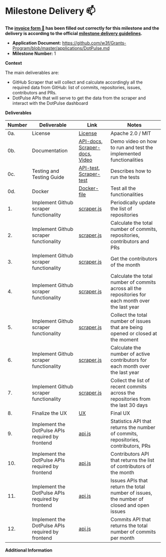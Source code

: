 # Milestone Delivery :mailbox:

**The [invoice form :pencil:](https://docs.google.com/forms/d/e/1FAIpQLSfmNYaoCgrxyhzgoKQ0ynQvnNRoTmgApz9NrMp-hd8mhIiO0A/viewform) has been filled out correctly for this milestone and the delivery is according to the official [milestone delivery guidelines](https://github.com/w3f/Grants-Program/blob/master/docs/milestone-deliverables-guidelines.md).**

- **Application Document:** https://github.com/w3f/Grants-Program/blob/master/applications/DotPulse.md
- **Milestone Number:** 1

**Context**

The main deliverables are:

- GitHub Scraper that will collect and calculate accordingly all the required data from GitHub: list of commits, repositories, issues, contributors and PRs.
- DotPulse APIs that will serve to get the data from the scraper and interact with the DotPulse dashboard

**Deliverables**

| Number | Deliverable                                      | Link                                                                                                                                                                                                                                                                                                                                               | Notes                                                                                               |
| ------ | ------------------------------------------------ | -------------------------------------------------------------------------------------------------------------------------------------------------------------------------------------------------------------------------------------------------------------------------------------------------------------------------------------------------- | --------------------------------------------------------------------------------------------------- |
| 0a.    | License                                          | [License](https://github.com/CrossChainLabs-DOT/dotpulse-api/blob/b82ab47f21fecb4c49f2d8c88d516bc0beaf3247/LICENSE)                                                                                                                                                                                                                                | Apache 2.0 / MIT                                                                                    |
| 0b.    | Documentation                                    | [API-docs](https://github.com/CrossChainLabs-DOT/dotpulse-api/blob/17ff96d15795fed3f061eeff95113866a7ebe15d/docs.md), [Scraper-docs](https://github.com/CrossChainLabs-DOT/dotpulse-scraper/blob/1fceb0cff9e7bbf4584e58d9274c5cbb2592264d/docs.md), [Video](https://drive.google.com/file/d/1ZMQ13BfiN3d0gamNcYL5uhIKOzcIg6N3/view?usp=share_link) | Demo video on how to run and test the implemented functionalities                                   |
| 0c.    | Testing and Testing Guide                        | [API-test](https://github.com/CrossChainLabs-DOT/dotpulse-api/blob/17ff96d15795fed3f061eeff95113866a7ebe15d/README.md), [Scraper-test](https://github.com/CrossChainLabs-DOT/dotpulse-scraper/blob/1fceb0cff9e7bbf4584e58d9274c5cbb2592264d/README.md)                                                                                             | Describes how to run the tests                                                                      |
| 0d.    | Docker                                           | [Docker-file](https://github.com/CrossChainLabs-DOT/dotpulse-scraper/blob/3772a20347a19c05772ff907b8a53c085bef0515/docker-compose.yml)                                                                                                                                                                                                             | Test all the functionalities                                                                        |
| 1.     | Implement Github scraper functionality           | [scraper.js](https://github.com/CrossChainLabs-DOT/dotpulse-scraper/blob/3772a20347a19c05772ff907b8a53c085bef0515/scraper.js)                                                                                                                                                                                                                      | Periodically update the list of repositories                                                        |
| 2.     | Implement Github scraper functionality           | [scraper.js](https://github.com/CrossChainLabs-DOT/dotpulse-scraper/blob/3772a20347a19c05772ff907b8a53c085bef0515/scraper.js)                                                                                                                                                                                                                      | Calculate the total number of commits, repositories, contributors and PRs                           |
| 3.     | Implement Github scraper functionality           | [scraper.js](https://github.com/CrossChainLabs-DOT/dotpulse-scraper/blob/3772a20347a19c05772ff907b8a53c085bef0515/scraper.js)                                                                                                                                                                                                                      | Get the contributors of the month                                                                   |
| 4.     | Implement Github scraper functionality           | [scraper.js](https://github.com/CrossChainLabs-DOT/dotpulse-scraper/blob/3772a20347a19c05772ff907b8a53c085bef0515/scraper.js)                                                                                                                                                                                                                      | Calculate the total number of commits across all the repositories for each month over the last year |
| 5.     | Implement Github scraper functionality           | [scraper.js](https://github.com/CrossChainLabs-DOT/dotpulse-scraper/blob/3772a20347a19c05772ff907b8a53c085bef0515/scraper.js)                                                                                                                                                                                                                      | Collect the total number of issues that are being opened or closed at the moment                    |
| 6.     | Implement Github scraper functionality           | [scraper.js](https://github.com/CrossChainLabs-DOT/dotpulse-scraper/blob/3772a20347a19c05772ff907b8a53c085bef0515/scraper.js)                                                                                                                                                                                                                      | Calculate the number of active contributors for each month over the last year                       |
| 7.     | Implement Github scraper functionality           | [scraper.js](https://github.com/CrossChainLabs-DOT/dotpulse-scraper/blob/3772a20347a19c05772ff907b8a53c085bef0515/scraper.js)                                                                                                                                                                                                                      | Collect the list of recent commits across the repositories from the last 30 days                    |
| 8.     | Finalize the UX                                  | [UX](https://drive.google.com/file/d/1przeJWgvpv_lI4QDpX-GlQsMHCBaSToh/view?usp=share_link)                                                                                                                                                                                                                                                        | Final UX                                                                                            |
| 9.     | Implement the DotPulse APIs required by frontend | [api.js](https://github.com/CrossChainLabs-DOT/dotpulse-api/blob/2c63a62fbf4283250b3a49633c4173e351c6382b/api.js)                                                                                                                                                                                                                                  | Statistics API that returns the number of commits, repositories, contributors, PRs                  |
| 10.    | Implement the DotPulse APIs required by frontend | [api.js](https://github.com/CrossChainLabs-DOT/dotpulse-api/blob/2c63a62fbf4283250b3a49633c4173e351c6382b/api.js)                                                                                                                                                                                                                                  | Contributors API that returns the list of contributors of the month                                 |
| 11.    | Implement the DotPulse APIs required by frontend | [api.js](https://github.com/CrossChainLabs-DOT/dotpulse-api/blob/2c63a62fbf4283250b3a49633c4173e351c6382b/api.js)                                                                                                                                                                                                                                  | Issues APIs that return the total number of issues, the number of closed and open issues            |
| 12.    | Implement the DotPulse APIs required by frontend | [api.js](https://github.com/CrossChainLabs-DOT/dotpulse-api/blob/2c63a62fbf4283250b3a49633c4173e351c6382b/api.js)                                                                                                                                                                                                                                  | Commits API that returns the total number of commits per month                                      |

**Additional Information**
